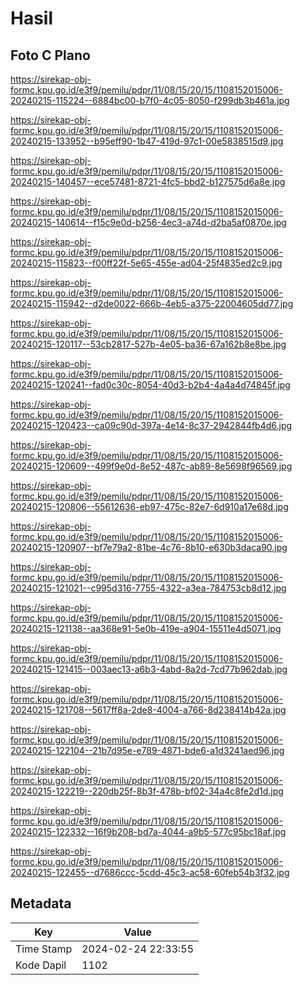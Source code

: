 # Hasil

## Foto C Plano

https://sirekap-obj-formc.kpu.go.id/e3f9/pemilu/pdpr/11/08/15/20/15/1108152015006-20240215-115224--6884bc00-b7f0-4c05-8050-f299db3b461a.jpg

https://sirekap-obj-formc.kpu.go.id/e3f9/pemilu/pdpr/11/08/15/20/15/1108152015006-20240215-133952--b95eff90-1b47-419d-97c1-00e5838515d9.jpg

https://sirekap-obj-formc.kpu.go.id/e3f9/pemilu/pdpr/11/08/15/20/15/1108152015006-20240215-140457--ece57481-8721-4fc5-bbd2-b127575d6a8e.jpg

https://sirekap-obj-formc.kpu.go.id/e3f9/pemilu/pdpr/11/08/15/20/15/1108152015006-20240215-140614--f15c9e0d-b256-4ec3-a74d-d2ba5af0870e.jpg

https://sirekap-obj-formc.kpu.go.id/e3f9/pemilu/pdpr/11/08/15/20/15/1108152015006-20240215-115823--f00ff22f-5e65-455e-ad04-25f4835ed2c9.jpg

https://sirekap-obj-formc.kpu.go.id/e3f9/pemilu/pdpr/11/08/15/20/15/1108152015006-20240215-115942--d2de0022-666b-4eb5-a375-22004605dd77.jpg

https://sirekap-obj-formc.kpu.go.id/e3f9/pemilu/pdpr/11/08/15/20/15/1108152015006-20240215-120117--53cb2817-527b-4e05-ba36-67a162b8e8be.jpg

https://sirekap-obj-formc.kpu.go.id/e3f9/pemilu/pdpr/11/08/15/20/15/1108152015006-20240215-120241--fad0c30c-8054-40d3-b2b4-4a4a4d74845f.jpg

https://sirekap-obj-formc.kpu.go.id/e3f9/pemilu/pdpr/11/08/15/20/15/1108152015006-20240215-120423--ca09c90d-397a-4e14-8c37-2942844fb4d6.jpg

https://sirekap-obj-formc.kpu.go.id/e3f9/pemilu/pdpr/11/08/15/20/15/1108152015006-20240215-120609--499f9e0d-8e52-487c-ab89-8e5698f96569.jpg

https://sirekap-obj-formc.kpu.go.id/e3f9/pemilu/pdpr/11/08/15/20/15/1108152015006-20240215-120806--55612636-eb97-475c-82e7-6d910a17e68d.jpg

https://sirekap-obj-formc.kpu.go.id/e3f9/pemilu/pdpr/11/08/15/20/15/1108152015006-20240215-120907--bf7e79a2-81be-4c76-8b10-e630b3daca90.jpg

https://sirekap-obj-formc.kpu.go.id/e3f9/pemilu/pdpr/11/08/15/20/15/1108152015006-20240215-121021--c995d316-7755-4322-a3ea-784753cb8d12.jpg

https://sirekap-obj-formc.kpu.go.id/e3f9/pemilu/pdpr/11/08/15/20/15/1108152015006-20240215-121138--aa368e91-5e0b-419e-a904-15511e4d5071.jpg

https://sirekap-obj-formc.kpu.go.id/e3f9/pemilu/pdpr/11/08/15/20/15/1108152015006-20240215-121415--003aec13-a6b3-4abd-8a2d-7cd77b962dab.jpg

https://sirekap-obj-formc.kpu.go.id/e3f9/pemilu/pdpr/11/08/15/20/15/1108152015006-20240215-121708--5617ff8a-2de8-4004-a766-8d238414b42a.jpg

https://sirekap-obj-formc.kpu.go.id/e3f9/pemilu/pdpr/11/08/15/20/15/1108152015006-20240215-122104--21b7d95e-e789-4871-bde6-a1d3241aed96.jpg

https://sirekap-obj-formc.kpu.go.id/e3f9/pemilu/pdpr/11/08/15/20/15/1108152015006-20240215-122219--220db25f-8b3f-478b-bf02-34a4c8fe2d1d.jpg

https://sirekap-obj-formc.kpu.go.id/e3f9/pemilu/pdpr/11/08/15/20/15/1108152015006-20240215-122332--16f9b208-bd7a-4044-a9b5-577c95bc18af.jpg

https://sirekap-obj-formc.kpu.go.id/e3f9/pemilu/pdpr/11/08/15/20/15/1108152015006-20240215-122455--d7686ccc-5cdd-45c3-ac58-60feb54b3f32.jpg


## Metadata

| Key        | Value               |
| ---------- | ------------------- |
| Time Stamp | 2024-02-24 22:33:55 |
| Kode Dapil | 1102                |



